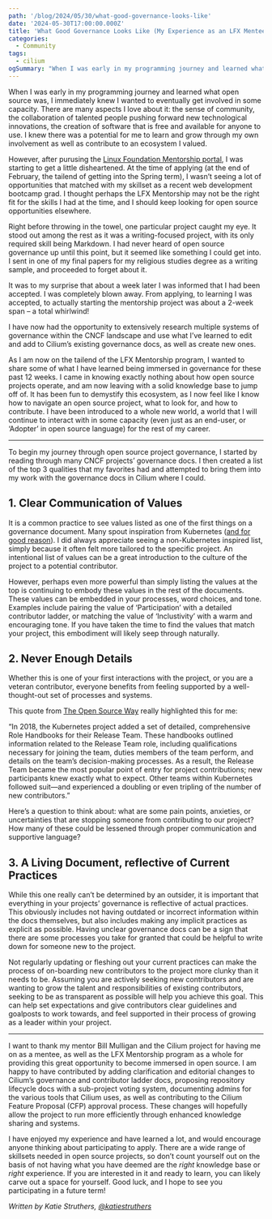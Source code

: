 ```yaml
---
path: '/blog/2024/05/30/what-good-governance-looks-like'
date: '2024-05-30T17:00:00.000Z'
title: 'What Good Governance Looks Like (My Experience as an LFX Mentee for Cilium)'
categories:
  - Community
tags:
  - cilium
ogSummary: "When I was early in my programming journey and learned what open source was, I immediately knew I wanted to eventually get involved in some capacity. There are many aspects I love about it: the sense of community, the collaboration of talented people pushing forward new technological innovations, the creation of software that is free and available for anyone to use. I knew there was a potential for me to learn and grow through my own involvement as well as contribute to an ecosystem I valued." 
---
```


When I was early in my programming journey and learned what open source was, I immediately knew I wanted to eventually get involved in some capacity. There are many aspects I love about it: the sense of community, the collaboration of talented people pushing forward new technological innovations, the creation of software that is free and available for anyone to use. I knew there was a potential for me to learn and grow through my own involvement as well as contribute to an ecosystem I valued.

However, after purusing the [Linux Foundation Mentorship portal](https://mentorship.lfx.linuxfoundation.org/#projects_all), I was starting to get a little disheartened. At the time of applying (at the end of February, the tailend of getting into the Spring term), I wasn’t seeing a lot of opportunities that matched with my skillset as a recent web development bootcamp grad. I thought perhaps the LFX Mentorship may not be the right fit for the skills I had at the time, and I should  keep looking for open source opportunities elsewhere.

Right before throwing in the towel, one particular project caught my eye. It stood out among the rest as it was a writing-focused project, with its only required skill being Markdown. I had never heard of open source governance up until this point, but it seemed like something I could get into. I sent in one of my final papers for my religious studies degree as a writing sample, and proceeded to forget about it. 

It was to my surprise that about a week later I was informed that I had been accepted. I was completely blown away. From applying, to learning I was accepted, to actually starting the mentorship project was about a 2-week span – a total whirlwind!

I have now had the opportunity to extensively research multiple systems of governance within the CNCF landscape and use what I’ve learned to edit and add to Cilium’s existing governance docs, as well as create new ones.

As I am now on the tailend of the LFX Mentorship program, I wanted to share some of what I have learned being immersed in governance for these past 12 weeks. I came in knowing exactly nothing about how open source projects operate, and am now leaving with a solid knowledge base to jump off of.  It has been fun to demystify this ecosystem, as I now feel like I know how to navigate an open source project, what to look for, and how to contribute. I have been introduced to a whole new world, a world that I will continue to interact with in some capacity (even just as an end-user, or ‘Adopter’ in open source language) for the rest of my career. 

---

To begin my journey through open source project governance, I started by reading through many CNCF projects’ governance docs. I then created a list of the top 3 qualities that my favorites had and attempted to bring them into my work with the governance docs in Cilium where I could.

## 1. Clear Communication of Values

It is a common practice to see values listed as one of the first things on a governance document. Many spout inspiration from Kubernetes ([and for good reason](https://www.kubernetes.dev/community/values/)). I did always appreciate seeing a non-Kubernetes inspired list, simply because it often felt more tailored to the specific project. An intentional list of values can be a great introduction to the culture of the project to a potential contributor.

However, perhaps even more powerful than simply listing the values at the top is continuing to embody these values in the rest of the documents. These values can be embedded in your processes, word choices, and tone. Examples include pairing the value of ‘Participation’ with a detailed contributor ladder, or matching the value of ‘Inclustivity’ with a warm and encouraging tone. If you have taken the time to find the values that match your project, this embodiment will likely seep through naturally.

## 2. Never Enough Details

Whether this is one of your first interactions with the project, or you are a veteran contributor, everyone benefits from feeling supported by a well-thought-out set of processes and systems.

This quote from [The Open Source Way](https://www.theopensourceway.org/the_open_source_way-guidebook-2.0.html#_project_and_community_governance) really highlighted this for me:

  “In 2018, the Kubernetes project added a set of detailed, comprehensive Role Handbooks for their Release Team. These handbooks outlined information related to the Release Team role, including qualifications necessary for joining the team, duties members of the team perform, and details on the team’s decision-making processes. As a result, the Release Team became the most popular point of entry for project contributions; new participants knew exactly what to expect. Other teams within Kubernetes followed suit—and experienced a doubling or even tripling of the number of new contributors.”

Here’s a question to think about: what are some pain points, anxieties, or uncertainties that are stopping someone from contributing to our project? How many of these could be lessened through proper communication and supportive language?

## 3. A Living Document, reflective of Current Practices

While this one really can’t be determined by an outsider, it is important that everything in your projects’ governance is reflective of actual practices. This obviously includes not having outdated or incorrect information within the docs themselves, but also includes making any implicit practices as explicit as possible. Having unclear governance docs can be a sign that there are some processes you take for granted that could be helpful to write down for someone new to the project. 

Not regularly updating or fleshing out your current practices can make the process of on-boarding new contributors to the project more clunky than it needs to be. Assuming you are actively seeking new contributors and are wanting to grow the talent and responsibilities of existing contributors, seeking to be as transparent as possible will help you achieve this goal. This can help set expectations and give contributors clear guidelines and goalposts to work towards, and feel supported in their process of growing as a leader within your project.

---

I want to thank my mentor Bill Mulligan and the Cilium project for having me on as a mentee, as well as the LFX Mentorship program as a whole for providing this great opportunity to become immersed in open source. I am happy to have contributed by adding clarification and editorial changes to Cilium’s governance and contributor ladder docs, proposing repository lifecycle docs with a sub-project voting system, documenting admins for the various tools that Cilium uses, as well as contributing to the Cilium Feature Proposal (CFP) approval process. These changes will hopefully allow the project to run more efficiently through enhanced knowledge sharing and systems.

I have enjoyed my experience and have learned a lot, and would encourage anyone thinking about participating to apply. There are a wide range of skillsets needed in open source projects, so don’t count yourself out on the basis of not having what you have deemed are the *right* knowledge base or *right* experience. If you are interested in it and ready to learn, you can likely carve out a space for yourself. Good luck, and I hope to see you participating in a future term!

*Written by Katie Struthers, [@katiestruthers](https://github.com/katiestruthers)*